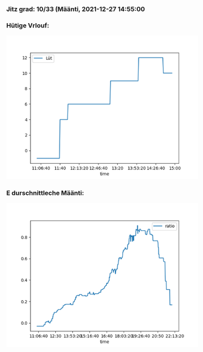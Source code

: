 ### Jitz grad: 10/33 (Määnti, 2021-12-27 14:55:00

### Hütige Vrlouf:
![Graph](Today.png)

### E durschnittleche Määnti:
![Graph](Määnti.png)